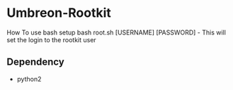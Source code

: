 # Umbreon-Rootkit
How To use
bash setup
bash root.sh [USERNAME] [PASSWORD] - This will set the login to the rootkit user

## Dependency
- python2
